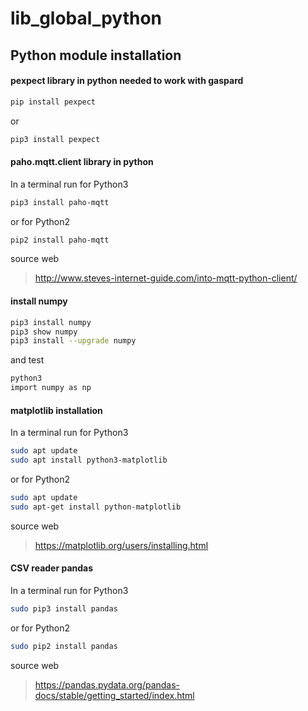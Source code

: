 # lib_global_python

## Python module installation
#### pexpect library in python needed to work with gaspard
```bash
pip install pexpect
```
or

```bash
pip3 install pexpect
```

#### paho.mqtt.client library in python
In a terminal run for Python3
```bash
pip3 install paho-mqtt
```
or for Python2
```bash
pip2 install paho-mqtt
```
source web
>http://www.steves-internet-guide.com/into-mqtt-python-client/

#### install numpy
```bash
pip3 install numpy
pip3 show numpy
pip3 install --upgrade numpy
```
and test
```bash
python3
import numpy as np
```

#### matplotlib installation
In a terminal run for Python3
```bash
sudo apt update
sudo apt install python3-matplotlib
```
or for Python2
```bash
sudo apt update
sudo apt-get install python-matplotlib
```
source web
>https://matplotlib.org/users/installing.html

#### CSV reader pandas
In a terminal run for Python3
```bash
sudo pip3 install pandas
```
or for Python2
```bash
sudo pip2 install pandas
```
source web
>https://pandas.pydata.org/pandas-docs/stable/getting_started/index.html
